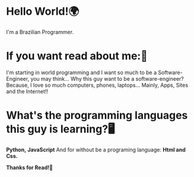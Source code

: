 # Hello World!🌍
I'm a Brazilian Programmer.
# If you want read about me:📜
I'm starting in world programming and I want so much to be a Software-Engineer, you may think... Why this guy want to be a software-engineer? Because, I love so much computers, phones, laptops... Mainly, Apps, Sites and the Internet!!
# What's the programming languages this guy is learning?🖥️

**Python,**
**JavaScript**
And for without be a programing language: **Html and Css.**

**Thanks for Read!🙏**
